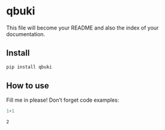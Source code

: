 qbuki
================

<!-- WARNING: THIS FILE WAS AUTOGENERATED! DO NOT EDIT! -->

This file will become your README and also the index of your
documentation.

## Install

``` sh
pip install qbuki
```

## How to use

Fill me in please! Don’t forget code examples:

``` python
1+1
```

    2
